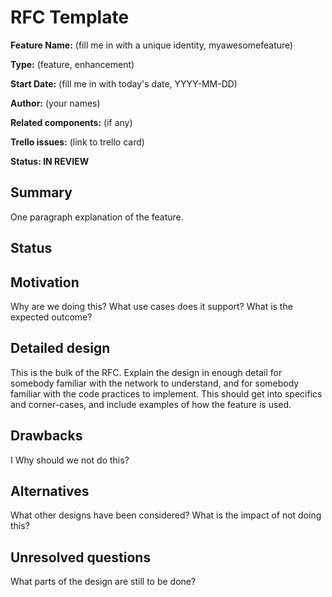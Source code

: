 # RFC Template

**Feature Name:** (fill me in with a unique identity, myawesomefeature)

**Type:** (feature, enhancement)

**Start Date:** (fill me in with today's date, YYYY-MM-DD)

**Author:** (your names)

**Related components:** (if any)

**Trello issues:** (link to trello card)

**Status: IN REVIEW**

## Summary

One paragraph explanation of the feature.

## Status


## Motivation

Why are we doing this? What use cases does it support? What is the expected outcome?

## Detailed design

This is the bulk of the RFC. Explain the design in enough detail for somebody familiar with the network to understand, and for somebody familiar with the code practices to implement. This should get into specifics and corner-cases, and include examples of how the feature is used.

## Drawbacks

I Why should we not do this?

## Alternatives

What other designs have been considered? What is the impact of not doing this?

## Unresolved questions

What parts of the design are still to be done?
